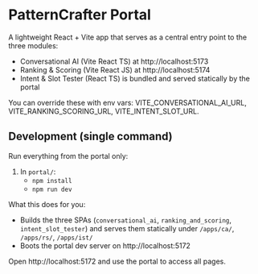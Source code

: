 # PatternCrafter Portal

A lightweight React + Vite app that serves as a central entry point to the three modules:

- Conversational AI (Vite React TS) at http://localhost:5173
- Ranking & Scoring (Vite React JS) at http://localhost:5174
- Intent & Slot Tester (React TS) is bundled and served statically by the portal

You can override these with env vars: VITE_CONVERSATIONAL_AI_URL, VITE_RANKING_SCORING_URL, VITE_INTENT_SLOT_URL.

## Development (single command)

Run everything from the portal only:

1. In `portal/`:
   - `npm install`
   - `npm run dev`

What this does for you:

- Builds the three SPAs (`conversational_ai`, `ranking_and_scoring`, `intent_slot_tester`) and serves them statically under `/apps/ca/`, `/apps/rs/`, `/apps/ist/`
- Boots the portal dev server on http://localhost:5172

Open http://localhost:5172 and use the portal to access all pages.

